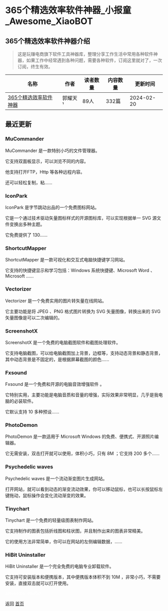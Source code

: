 # 365个精选效率软件神器_小报童_Awesome_XiaoBOT

## 365个精选效率软件神器介绍
> 这是玩赚电商旗下软件工具神器库，整理分享工作生活中常用各种软件神器，如果工作中经常遇到各种问题，需要各种软件，订阅这里就对了，一次订阅，终生有效。  
  


|名称|作者|读者数量|内容数量|更新时间|
|---|---|---|---|---|
|[365个精选效率软件神器](https://xiaobot.net/p/shenqiku?refer=0b133df9-27dc-423b-8101-639049001c13)|郭耀天¹|89人|332篇|2024-02-20|

## 最近更新
### MuCommander

MuCommander 是一款特别小巧的文件管理器。

它支持双面板显示，可以浏览不同的内容。

他支持打开FTP，Http 等各种远程内容。

还可以轻松复制，粘......

### IconPark

IconPark 是字节跳动出品的一个免费图标网站。

它是一个通过技术驱动矢量图标样式的开源图标库，可以实现根据单一 SVG 源文件变换出多种主题。

它免费提供了 130......

### ShortcutMapper

ShortcutMapper 是一款可视化和交互式电脑快捷键学习网站。

它支持的快捷键显示和学习包括：Windows 系统快捷键、Microsoft Word 、Microsoft ......

### Vectorizer

Vectorizer 是一个免费实用的图片转矢量在线网站。

它主要功能是将 JPEG 、PNG 格式图片转换为 SVG 矢量图像，转换出来的 SVG 矢量图像是可以二次编辑的。

### ScreenshotX

ScreenshotX 是一个免费的电脑截图软件和截图处理软件。

它支持电脑截图，可以给电脑截图加上背景，边框等，支持动态背景和静态背景，其中动态背景是不固定的，是根据屏幕截图的颜色......

### Fxsound

Fxsound 是一个免费和开源的电脑音效增强软件 。

它特别实用，主要功能是电脑音质和音量的增强，实际效果非常明显，几乎是我电脑的必装软件。

它默认支持 10 多种预设......

### PhotoDemon

PhotoDemon 是一款适用于 Microsoft Windows 的免费、便携式、开源照片编辑器。

它无需安装，双击打开就可以使用，体积小巧，只有 8M ；它支持 200 多个......

### Psychedelic waves

Psychedelic waves 是一个流动渐变图片生成网站。

打开网站，就可以看到动态的渐变流动效果，你可以移动鼠标，也可以长按鼠标左键拖动，鼠标操作会变化流动渐变的效果。

### Tinychart

Tinychart 是一个免费的轻量级图表制作网站。

它支持制作的图表包括折线图和柱状图，并且制作出来的图表非常精美。

它的使用方法非常简单，你可以在网站的左侧编辑数据，......

### HiBit Uninstaller

HiBit Uninstaller 是一个完全免费的电脑专业卸载软件。

它支持可安装版本和便携版本，其中便携版本体积不到 10M ，非常小巧，不需要安装，直接双击就可以打开使用。


<a href="https://github.com/Reno9527/awesome-xiaobot" style="color: white; text-decoration: none;">awesome-xiaobot</a>

返回 [首页](../README.md)
